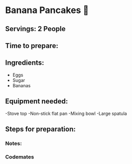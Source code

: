 # Banana Pancakes 🥞 

## Servings: 2 People

## Time to prepare: 

## Ingredients:
- Eggs
- Sugar
- Bananas

## Equipment needed:
-Stove top
-Non-stick flat pan
-Mixing bowl
-Large spatula


## Steps for preparation:



### Notes:



### Codemates #
